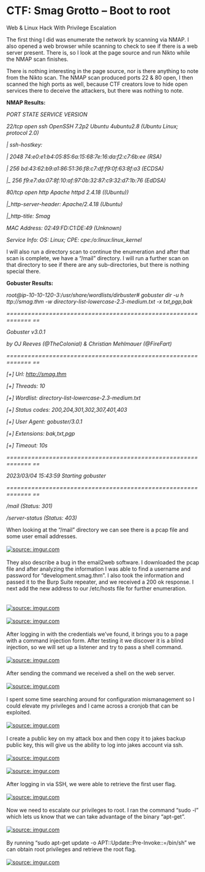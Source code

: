 # CTF: Smag Grotto – Boot to root
Web & Linux Hack With Privilege Escalation

The first thing I did was enumerate the network by scanning via NMAP. I also opened a web browser while scanning to check to see if there is a web server present. There is, so I look at the page source and run Nikto while the NMAP scan finishes. 

There is nothing interesting in the page source, nor is there anything to note from the Nikto scan. The NMAP scan produced ports 22 & 80 open, I then scanned the high ports as well, because CTF creators love to hide open services there to deceive the attackers, but there was nothing to note. 

<b>NMAP Results:</b>

<i>PORT   STATE SERVICE VERSION 

22/tcp open  ssh     OpenSSH 7.2p2 Ubuntu 4ubuntu2.8 (Ubuntu Linux; 	protocol 2.0) 

| ssh-hostkey:  

|   2048 74:e0:e1:b4:05:85:6a:15:68:7e:16:da:f2:c7:6b:ee (RSA) 

|   256 bd:43:62:b9:a1:86:51:36:f8:c7:df:f9:0f:63:8f:a3 (ECDSA) 

|_  256 f9:e7:da:07:8f:10:af:97:0b:32:87:c9:32:d7:1b:76 (EdDSA) 

80/tcp open  http    Apache httpd 2.4.18 ((Ubuntu)) 

|_http-server-header: Apache/2.4.18 (Ubuntu) 

|_http-title: Smag 

MAC Address: 02:49:FD:C1:DE:49 (Unknown) 

Service Info: OS: Linux; CPE: cpe:/o:linux:linux_kernel</i>

I will also run a directory scan to continue the enumeration and after that scan is complete, we have a “/mail” directory. I will run a further scan on that directory to see if there are any sub-directories, but there is nothing special there. 

<b>Gobuster Results:</b>

<i>root@ip-10-10-120-3:/usr/share/wordlists/dirbuster# gobuster dir -u 	h	ttp://smag.thm -w directory-list-lowercase-2.3-medium.txt -x txt,pgp,bak 

=============================================================	== 

Gobuster v3.0.1 

by OJ Reeves (@TheColonial) & Christian Mehlmauer (@_FireFart_) 

=============================================================	== 

[+] Url:            http://smag.thm 

[+] Threads:        10 

[+] Wordlist:       directory-list-lowercase-2.3-medium.txt 

[+] Status codes:   200,204,301,302,307,401,403 

[+] User Agent:     gobuster/3.0.1 

[+] Extensions:     bak,txt,pgp 

[+] Timeout:        10s 

=============================================================	== 

2023/03/04 15:43:59 Starting gobuster 

=============================================================	== 

/mail (Status: 301) 

/server-status (Status: 403)</i>

When looking at the “/mail” directory we can see there is a pcap file and some user email addresses. 
<br>
<br>
<a href="https://imgur.com/z6yler1"><img src="https://i.imgur.com/z6yler1.jpg" title="source: imgur.com" /></a>
<br>
<br>
They also describe a bug in the email2web software. I downloaded the pcap file and after analyzing the information I was able to find a username and password for “development.smag.thm”. I also took the information and passed it to the Burp Suite repeater, and we received a 200 ok response. I next add the new address to our /etc/hosts file for further enumeration.  
<br>
<br>
<a href="https://imgur.com/gVv4sJh"><img src="https://i.imgur.com/gVv4sJh.jpg" title="source: imgur.com" /></a>
<br>
<br>
<a href="https://imgur.com/jbjy3ZR"><img src="https://i.imgur.com/jbjy3ZR.jpg" title="source: imgur.com" /></a>
<br>
<br>
After logging in with the credentials we’ve found, it brings you to a page with a command injection form. After testing it we discover it is a blind injection, so we will set up a listener and try to pass a shell command. 
<br>
<br>
<a href="https://imgur.com/JU3RqGx"><img src="https://i.imgur.com/JU3RqGx.jpg" title="source: imgur.com" /></a>
<br>
<br>
After sending the command we received a shell on the web server. 
<br>
<br>
<a href="https://imgur.com/OkO3Wpa"><img src="https://i.imgur.com/OkO3Wpa.jpg" title="source: imgur.com" /></a>
<br>
<br>
I spent some time searching around for configuration mismanagement so I could elevate my privileges and I came across a cronjob that can be exploited. 
<br>
<br>
<a href="https://imgur.com/JpPrD5y"><img src="https://i.imgur.com/JpPrD5y.jpg" title="source: imgur.com" /></a>
<br>
<br>
I create a public key on my attack box and then copy it to jakes backup public key, this will give us the ability to log into jakes account via ssh. 
<br>
<br>
<a href="https://imgur.com/bHYnuud"><img src="https://i.imgur.com/bHYnuud.jpg" title="source: imgur.com" /></a>
<br>
<br>
<a href="https://imgur.com/5Bcxcyl"><img src="https://i.imgur.com/5Bcxcyl.jpg" title="source: imgur.com" /></a>
<br>
<br>
After logging in via SSH, we were able to retrieve the first user flag. 
<br>
<br>
<a href="https://imgur.com/fYDafi6"><img src="https://i.imgur.com/fYDafi6.jpg" title="source: imgur.com" /></a>
<br>
<br>
Now we need to escalate our privileges to root. I ran the command “sudo -l” which lets us know that we can take advantage of the binary “apt-get”. 
<br>
<br>
<a href="https://imgur.com/d6ugiKP"><img src="https://i.imgur.com/d6ugiKP.jpg" title="source: imgur.com" /></a>
<br>
<br>
By running “sudo apt-get update -o APT::Update::Pre-Invoke::=/bin/sh” we can obtain root privileges and retrieve the root flag. 
<br>
<br>
<a href="https://imgur.com/8l5VfOD"><img src="https://i.imgur.com/8l5VfOD.jpg" title="source: imgur.com" /></a>

